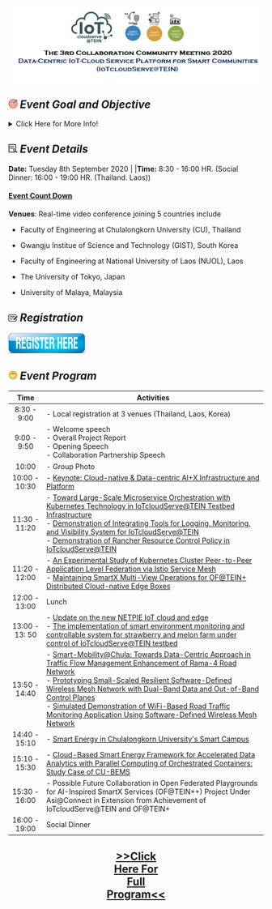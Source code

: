 ![Heading Collaboration](/Agenda/Heading.png "Test1")
## <img width="3.5%" src="/Agenda/picture/objective.png" /><link rel="stylesheet" type="text/css" media="all" href="./css/logo.css"/> <i class = "fa fa-handshake-p" aria-hidden="true"> Event Goal and Objective </i> 
<details>
<summary>Click Here for More Info!</summary>
Future Internet evolution with the emerging Internet of Things (IoT) has already shed light upon a huge potential as connected-society enablement. With the exponential growth of IoT, a scaleable data-centric IoT system by sharing the physical resources across services or workloads is needed to support the huge data collection and processing from various IoT devices. To investigate this challenge together in TEIN community, this “Data-Centric IoT-Cloud Service Platform for Smart Communities (IoTcloudServe@TEIN)” project has been instantiated within the umbrella of Asi@Connect with the following objectives:
    
- To design, develop, and operate a centralized IoT-cloud service platform site (called “IoTcloudServe@TEIN”) in Thailand, that is accessible over TEIN communities with the supports from the OF@TEIN+ underlay network infrastructure.

- To demonstrate the usefulness of the developed IoTcloudServe@TEIN by running three data-centric IoT-cloud services in two selected TEIN sites, namely, Smart-Energy/Mobility@Chula (Chulalongkorn University, Thailand) and Smart-Agriculture@NUOL (National University of Laos).

In this completion of the IoTcloudServe@TEIN project, this 3rd collaboration community meeting is intended to share in TEIN communities and collaborating partners important lessons learnt. Here, the Smart-Energy/Smart-Mobility@Chula and Smart-Agriculture@NUOL sites will be demonstrated together with the container-based orchestrating system provisioned by the IoTcloudServe@TEIN testbed infrastructure. At the finale, potential participants are encouraged to discuss upon possible further collaboration in the upcoming Open Federated Playgrounds for AI-Inspired SmartX Services (OF@TEIN++) by utilizing the learnt lessons and established IoTcloudServe@TEIN playground.
</details>

## <img width="3.5%" src="/Agenda/picture/details.png" /><link rel="stylesheet" type="text/css" media="all" href="./css/logo.css"/> <i class = "fa fa-handshake-p" aria-hidden="true">Event Details</i> 

**Date:** Tuesday 8th September 2020 |                |**Time:** 8:30 - 16:00 HR. (Social Dinner: 16:00 - 19:00 HR. (Thailand. Laos))<a href="http://free.timeanddate.com/countdown/i7f8gj4o/n28/cf100/cm0/cu4/ct0/cs0/ca0/cr0/ss1/cacf00/cpc000/pct/tcbfd2f0/fn2/fs100/szw576/szh243/tatTime%20left%20to%20the%20event%20in/tac00f/tptTime%20since%20Event%20started%20in/tpc000/mac00f/mpc000/iso2020-09-08T08:30:00/bas6/pd2"><h4>Event Count Down</h4></a>

**Venues**: Real-time video conference joining 5 countries include
- Faculty of Engineering at Chulalongkorn University (CU), Thailand
* Gwangju Institue of Science and Technology (GIST), South Korea
- Faculty of Engineering at National University of Laos (NUOL), Laos
* The University of Tokyo, Japan 
- University of Malaya, Malaysia

## <img width="3.5%" src="/Agenda/picture/registration.png" /><link rel="stylesheet" type="text/css" media="all" href="./css/logo.css"/> <i class = "fa fa-handshake-p" aria-hidden="true">Registration</i>
<a href="https://forms.gle/LhFJHnbHQrRgXMth6">
<img width="30%" alt="registration" src ="/Agenda/picture/register1.png" />
</a>

## <img width="3.5%" src="/Agenda/picture/pic_agen.jpg" /><link rel="stylesheet" type="text/css" media="all" href="./css/logo.css"/> <i class = "fa fa-handshake-p" aria-hidden="true">Event Program</i>

|      Time      | Activities                                                                                                                                                                                                                                                                                                                                                                        |
|:--------------:|-----------------------------------------------------------------------------------------------------------------------------------------------------------------------------------------------------------------------------------------------------------------------------------------------------------------------------------------------------------------------------------|
| 8:30 - 9:00    | - Local registration at 3 venues (Thailand, Laos, Korea)</a>                                                                                                                                                                                       |
| 9:00 - 9:50    | - Welcome speech<br>- Overall Project Report<br>- Opening Speech<br>- Collaboration Partnership Speech                                                                                                                                                                                                                                                                            |
| 10:00          | - Group Photo                                                                                                                                                                                                                                                                                                                                                                     |
| 10:00 - 10:30  | - <a href="https://github.com/IoTcloudServe/the-3rd-collaboration-community-meeting/tree/master/Presentation_program/1_Key_note">Keynote: Cloud-native & Data-centric AI+X Infrastructure and Platform</a>                                                                                                                                                                                                                                                                                                           |
| 11:30 - 11:20  | - <a href="https://github.com/IoTcloudServe/the-3rd-collaboration-community-meeting/tree/master/Presentation_program/2_Toward_Large-Scale_Microservice">Toward Large-Scale Microservice Orchestration with Kubernetes Technology in IoTcloudServe@TEIN Testbed Infrastructure</a><br>- <a href="https://github.com/IoTcloudServe/the-3rd-collaboration-community-meeting/tree/master/Presentation_program/3_Demonstration_of_Integrating_Tools">Demonstration of Integrating Tools for Logging, Monitoring, and Visibility System for IoTcloudServe@TEIN</a><br>- <a href="https://github.com/IoTcloudServe/the-3rd-collaboration-community-meeting/tree/master/Presentation_program/4_Demonstration_of_Rancher_Resource">Demonstration of Rancher Resource Control Policy in IoTcloudServe@TEIN</a>                                                                 |
| 11:20 - 12:00  | - <a href="https://github.com/IoTcloudServe/the-3rd-collaboration-community-meeting/tree/master/Presentation_program/5_Experimental_Study_of_Kubernetes">An Experimental Study of Kubernetes Cluster Peer-to-Peer Application Level Federation via Istio Service Mesh</a><br>- <a href="https://github.com/IoTcloudServe/the-3rd-collaboration-community-meeting/tree/master/Presentation_program/6_Maintaining_SmartX_Multi-View">Maintaining SmartX Multi-View Operations for OF@TEIN+ Distributed Cloud-native Edge Boxes</a>                                                                                                                                                                     |
| 12:00 - 13:00  |                                                                                                                                                                                       Lunch                                                                                                                                                                                       |
| 13:00 - 13: 50 | - <a href="https://github.com/IoTcloudServe/the-3rd-collaboration-community-meeting/tree/master/Presentation_program/7_Update_on_new_NETPIE">Update on the new NETPIE IoT cloud and edge</a><br>- <a href="https://github.com/IoTcloudServe/the-3rd-collaboration-community-meeting/tree/master/Presentation_program/8_The%20implementation_Smart_Farm">The implementation of smart environment monitoring and controllable system for strawberry and melon farm under control of IoTcloudServe@TEIN testbed</a>                                                                                                                                                                           |
| 13:50 - 14:40  | - <a href="https://github.com/IoTcloudServe/the-3rd-collaboration-community-meeting/tree/master/Presentation_program/9_Smart-Mobility_Chula">Smart-Mobility@Chula: Towards Data-Centric Approach in Traffic Flow Management Enhancement of Rama-4 Road Network</a><br>- <a href="https://github.com/IoTcloudServe/the-3rd-collaboration-community-meeting/tree/master/Presentation_program/10_Prototyping_Small-Scaled_SDWMN">Prototyping Small-Scaled Resilient Software-Defined Wireless Mesh Network with Dual-Band Data and Out-of-Band Control Planes</a><br>- <a href="https://github.com/IoTcloudServe/the-3rd-collaboration-community-meeting/tree/master/Presentation_program/11_Simulated_Demonstration_of_WiFi-Based">Simulated Demonstration of WiFi-Based Road Traffic Monitoring Application Using Software-Defined Wireless Mesh Network</a> |
| 14:40 - 15:10  | - <a href="https://github.com/IoTcloudServe/the-3rd-collaboration-community-meeting/tree/master/Presentation_program/12_Smart_Energy_in_Chulalongkorn">Smart Energy in Chulalongkorn University's Smart Campus</a>                                                                                                                                                                                                                                                                                                                         |
| 15:10 - 15:30  | - <a href="https://github.com/IoTcloudServe/the-3rd-collaboration-community-meeting/tree/master/Presentation_program/13_Cloud_Based_Smart_Energy">Cloud-Based Smart Energy Framework for Accelerated Data Analytics with Parallel Computing of Orchestrated Containers: Study Case of CU-BEMS</a>                                                                                                                                                                                                                                     |
| 15:30 - 16:00  | - Possible Future Collaboration in Open Federated Playgrounds for AI-Inspired SmartX Services (OF@TEIN++) Project Under Asi@Connect in Extension from Achievement of IoTcloudServe@TEIN and OF@TEIN+                                                                                                                                                                              |
| 16:00 - 19:00  | Social Dinner  

<a href="/Agenda/Agenda_Collaboration_meeting.pdf" style="margin:20px auto; text-align:center; display:block; width:120px;" class="button large hpbottom"><h2>>>Click Here For Full Program<<</a>